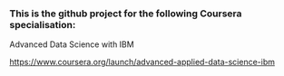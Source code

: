 ### This is the github project for the following Coursera specialisation:

Advanced Data Science with IBM

https://www.coursera.org/launch/advanced-applied-data-science-ibm

